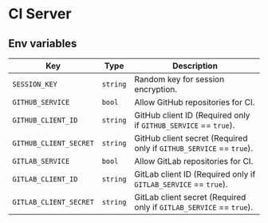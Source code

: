 # CI Server

## Env variables

| Key                    | Type     | Description                                                         |
|------------------------|----------|---------------------------------------------------------------------|
| `SESSION_KEY`          | `string` | Random key for session encryption.                                  |
| `GITHUB_SERVICE`       | `bool`   | Allow GitHub repositories for CI.                                   |
| `GITHUB_CLIENT_ID`     | `string` | GitHub client ID (Required only if `GITHUB_SERVICE` == `true`).     |
| `GITHUB_CLIENT_SECRET` | `string` | GitHub client secret (Required only if `GITHUB_SERVICE` == `true`). |
| `GITLAB_SERVICE`       | `bool`   | Allow GitLab repositories for CI.                                   |
| `GITLAB_CLIENT_ID`     | `string` | GitLab client ID (Required only if `GITLAB_SERVICE` == `true`).     |
| `GITLAB_CLIENT_SECRET` | `string` | GitLab client secret (Required only if `GITLAB_SERVICE` == `true`). |
